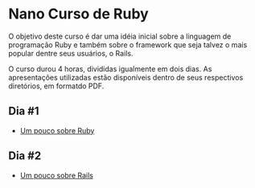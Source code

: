 # Nano Curso de Ruby

O objetivo deste curso é dar uma idéia inicial sobre a linguagem de programação
Ruby e também sobre o framework que seja talvez o mais popular dentre seus
usuários, o Rails.

O curso durou 4 horas, divididas igualmente em dois dias. As apresentações
utilizadas estão disponíveis dentro de seus respectivos diretórios, em formatdo
PDF.

## Dia #1
 - [Um pouco sobre Ruby](https://github.com/aramisf/ncr/blob/master/ruby/README.ruby.md)


## Dia #2
  - [Um pouco sobre Rails](https://github.com/aramisf/ncr/blob/master/rails/README.rails.md)

